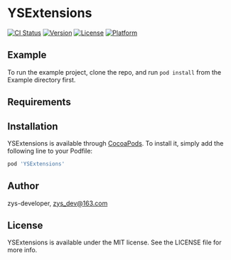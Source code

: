 # YSExtensions

[![CI Status](https://img.shields.io/travis/zys-developer/YSExtensions.svg?style=flat)](https://travis-ci.org/zys-developer/YSExtensions)
[![Version](https://img.shields.io/cocoapods/v/YSExtensions.svg?style=flat)](https://cocoapods.org/pods/YSExtensions)
[![License](https://img.shields.io/cocoapods/l/YSExtensions.svg?style=flat)](https://cocoapods.org/pods/YSExtensions)
[![Platform](https://img.shields.io/cocoapods/p/YSExtensions.svg?style=flat)](https://cocoapods.org/pods/YSExtensions)

## Example

To run the example project, clone the repo, and run `pod install` from the Example directory first.

## Requirements

## Installation

YSExtensions is available through [CocoaPods](https://cocoapods.org). To install
it, simply add the following line to your Podfile:

```ruby
pod 'YSExtensions'
```

## Author

zys-developer, zys_dev@163.com

## License

YSExtensions is available under the MIT license. See the LICENSE file for more info.
